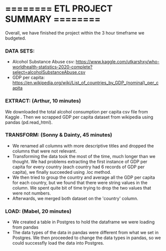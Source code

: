 
# ======== ETL PROJECT SUMMARY  ======== #

Overall, we have finished the project within the 3 hour timeframe we budgeted.  

### DATA SETS: 

* Alcohol Substance Abuse csv: https://www.kaggle.com/utkarshxy/who-worldhealth-statistics-2020-complete?select=alcoholSubstanceAbuse.csv
* GDP per capita: https://en.wikipedia.org/wiki/List_of_countries_by_GDP_(nominal)_per_capita


### EXTRACT: (Arthur, 10 minutes)

We downloaded the total alcohol consumption per capita csv file from Kaggle . Then we scrapped GDP per capita dataset from wikipedia using pandas (pd.read_html).

### TRANSFORM: (Sonny & Dainty, 45 minutes)

* We renamed all columns with more descriptive titles and dropped the columns that were not relevant. 
* Transforming the data took the most of the time, much longer than we thought.  We had problems extracting the first instance of GDP per capita for every country (each country had 6 records of GDP per capita), we finally succeeded using .loc method.  
* We then tried to group the country and average all the GDP per capita for each country, but we found that there were string values in the column.  We spent quite bit of time trying to drop the two values that were not numbers.
* Afterwards, we merged both dataset on the 'country' column. 

### LOAD: (Mabel, 20 minutes)

* We created a table in Postgres to hold the dataframe we were loading from pandas
* The data types of the data in pandas were different from what we set in Postgres. We then proceeded to change the data types in pandas, so we could successfly load the data into Postgres.
